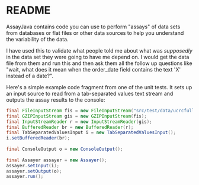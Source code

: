# README

AssayJava contains code you can use to perform "assays" of data sets from databases
or flat files or other data sources to help you understand the variability of the
data.

I have used this to validate what people told me about what was *supposedly* in the
data set they were going to have me depend on. I would get the data file from them
and run this and then ask them all the follow up questions like "wait, what does
it mean when the order_date field contains the text 'X' instead of a date?".

Here's a simple example code fragment from one of the unit tests. It sets up an
input source to read from a tab-separated values text stream and outputs the assay
results to the console:

```java
final FileInputStream fis = new FileInputStream("src/test/data/ucrcfullcatalogue_13Jan09.txt.gz");
final GZIPInputStream gis = new GZIPInputStream(fis);
final InputStreamReader r = new InputStreamReader(gis);
final BufferedReader br = new BufferedReader(r);
final TabSeparatedValuesInput i = new TabSeparatedValuesInput();
i.setBufferedReader(br);
    
final ConsoleOutput o = new ConsoleOutput();
    
final Assayer assayer = new Assayer();
assayer.setInput(i);
assayer.setOutput(o);
assayer.run();
```
